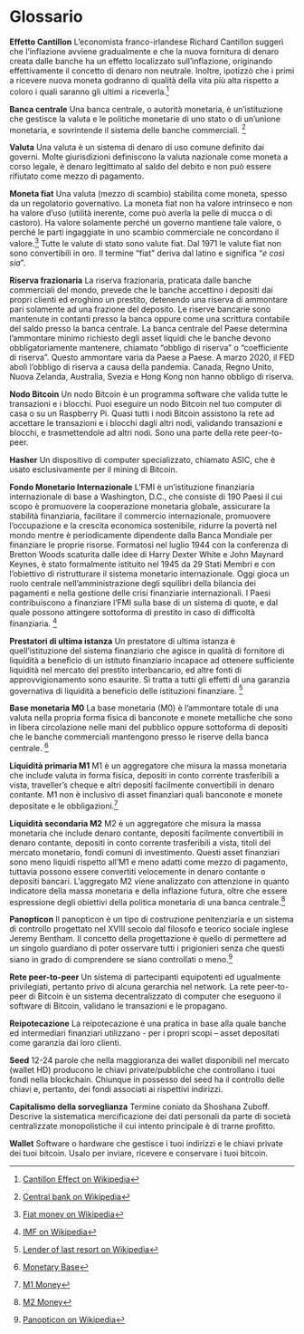 # Glossario

**Effetto Cantillon**
L’economista franco-irlandese Richard Cantillon suggerì che l’inflazione avviene gradualmente e che la nuova fornitura di denaro creata dalle banche ha un effetto localizzato sull’inflazione, originando effettivamente il concetto di denaro non neutrale. Inoltre, ipotizzò che i primi a ricevere nuova moneta godranno di qualità della vita più alta rispetto a coloro i quali saranno gli ultimi a riceverla.[^79]

**Banca centrale**
Una banca centrale, o autorità monetaria, è un’istituzione che gestisce la valuta e le politiche monetarie di uno stato o di un’unione monetaria, e sovrintende il sistema delle banche commerciali. [^80]

**Valuta**
Una valuta è un sistema di denaro di uso comune definito dai governi. Molte giurisdizioni definiscono la valuta nazionale come moneta a corso legale, è denaro legittimato al saldo del debito e non può essere rifiutato come mezzo di pagamento.

**Moneta fiat** 
Una valuta (mezzo di scambio) stabilita come moneta, spesso da un regolatorio governativo. La moneta fiat non ha valore intrinseco e non ha valore d’uso (utilità inerente, come può averla la pelle di mucca o di castoro). Ha valore solamente perché un governo mantiene tale valore, o perché le parti ingaggiate in uno scambio commerciale ne concordano il valore.[^81] 
Tutte le valute di stato sono valute fiat. Dal 1971 le valute fiat non sono convertibili in oro. Il termine “fiat” deriva dal latino e significa “_e così sia_”.

**Riserva frazionaria**
La riserva frazionaria, praticata dalle banche commerciali del mondo, prevede che le banche accettino i depositi dai propri clienti ed eroghino un prestito, detenendo una riserva di ammontare pari solamente ad una frazione del deposito. Le riserve bancarie sono mantenute in contanti presso la banca oppure come una scrittura contabile del saldo presso la banca centrale. La banca centrale del Paese determina l’ammontare minimo richiesto degli asset liquidi che le banche devono obbligatoriamente mantenere, chiamato “obbligo di riserva” o “coefficiente di riserva”. Questo ammontare varia da Paese a Paese. A marzo 2020, il FED abolì l’obbligo di riserva a causa della pandemia. Canada, Regno Unito, Nuova Zelanda, Australia, Svezia e Hong Kong non hanno obbligo di riserva.

**Nodo Bitcoin**
Un nodo Bitcoin è un programma software che valida tutte le transazioni e i blocchi. Puoi eseguire un nodo Bitcoin nel tuo computer di casa o su un Raspberry Pi. Quasi tutti i nodi Bitcoin assistono la rete ad accettare le transazioni e i blocchi dagli altri nodi, validando transazioni e blocchi, e trasmettendole ad altri nodi. Sono una parte della rete peer-to-peer.

**Hasher**
Un dispositivo di computer specializzato, chiamato ASIC, che è usato esclusivamente per il mining di Bitcoin. 

**Fondo Monetario Internazionale**
L’FMI è un’istituzione finanziaria internazionale di base a Washington, D.C., che consiste di 190 Paesi il cui scopo è promuovere la cooperazione monetaria globale, assicurare la stabilità finanziaria, facilitare il commercio internazionale, promuovere l’occupazione e la crescita economica sostenibile, ridurre la povertà nel mondo mentre è periodicamente dipendente dalla Banca Mondiale per finanziare le proprie risorse. Formatosi nel luglio 1944 con la conferenza di Bretton Woods scaturita dalle idee di Harry Dexter White e John Maynard Keynes, è stato formalmente istituito nel 1945 da 29 Stati Membri e con l’obiettivo di ristrutturare il sistema monetario internazionale. Oggi gioca un ruolo centrale nell’amministrazione degli squilibri della bilancia dei pagamenti e nella gestione delle crisi finanziarie internazionali. I Paesi contribuiscono a finanziare l’FMI sulla base di un sistema di quote, e dal quale possono attingere sottoforma di prestito in caso di difficoltà finanziaria. [^82]

**Prestatori di ultima istanza**
Un prestatore di ultima istanza è quell’istituzione del sistema finanziario che agisce in qualità di fornitore di liquidità a beneficio di un istituto finanziario incapace ad ottenere sufficiente liquidità nel mercato del prestito interbancario, ed altre fonti di approvvigionamento sono esaurite. Si tratta a tutti gli effetti di una garanzia governativa di liquidità a beneficio delle istituzioni finanziare. [^83]

**Base monetaria M0**
La base monetaria (M0) è l’ammontare totale di una valuta nella propria forma fisica di banconote e monete metalliche che sono in libera circolazione nelle mani del pubblico oppure sottoforma di depositi che le banche commerciali mantengono presso le riserve della banca centrale. [^84]

**Liquidità primaria M1**
M1 è un aggregatore che misura la massa monetaria che include valuta in forma fisica, depositi in conto corrente trasferibili a vista, traveller’s cheque e altri depositi facilmente convertibili in denaro contante. M1 non è inclusivo di asset finanziari quali banconote e monete depositate e le obbligazioni.[^85]

**Liquidità secondaria M2**
M2 è un aggregatore che misura la massa monetaria che include denaro contante, depositi facilmente convertibili in denaro contante, depositi in conto corrente trasferibili a vista, titoli del mercato monetario, fondi comuni di investimento. Questi asset finanziari sono meno liquidi rispetto all’M1 e meno adatti come mezzo di pagamento, tuttavia possono essere convertiti velocemente in denaro contante o depositi bancari. L’aggregato M2 viene analizzato con attenzione in quanto indicatore della massa monetaria e della inflazione futura, oltre che essere espressione degli obiettivi della politica monetaria di una banca centrale.[^86]

**Panopticon**
Il panopticon è un tipo di costruzione penitenziaria e un sistema di controllo progettato nel XVIII secolo dal filosofo e teorico sociale inglese Jeremy Bentham. Il concetto della progettazione è quello di permettere ad un singolo guardiano di poter osservare tutti i prigionieri senza che questi siano in grado di comprendere se siano controllati o meno.[^87]

**Rete peer-to-peer**
Un sistema di partecipanti equipotenti ed ugualmente privilegiati, pertanto privo di alcuna gerarchia nel network. La rete peer-to-peer di Bitcoin è un sistema decentralizzato di computer che eseguono il software di Bitcoin, validano le transazioni e le propagano.

**Reipotecazione**
La reipotecazione è una pratica in base alla quale banche ed intermediari finanziari utilizzano - per i propri scopi – asset depositati come garanzia dai loro clienti.

**Seed**
12-24 parole che nella maggioranza dei wallet disponibili nel mercato (wallet HD) producono le chiavi private/pubbliche che controllano i tuoi fondi nella blockchain. Chiunque in possesso del seed ha il controllo delle chiavi e, pertanto, dei fondi associati ai rispettivi indirizzi.

**Capitalismo della sorveglianza**
Termine coniato da Shoshana Zuboff. Descrive la sistematica mercificazione dei dati personali da parte di società centralizzate monopolistiche il cui intento principale è di trarne profitto.

**Wallet**
Software o hardware che gestisce i tuoi indirizzi e le chiavi private dei tuoi bitcoin. Usalo per inviare, ricevere e conservare i tuoi bitcoin.

[^79]: [Cantillon Effect on Wikipedia](https://en.wikipedia.org/wiki/Richard_Cantillon)  
[^80]: [Central bank on Wikipedia](https://en.wikipedia.org/wiki/Central_bank)  
[^81]: [Fiat money on Wikipedia](https://en.wikipedia.org/wiki/Fiat_money)  
[^82]: [IMF on Wikipedia](https://en.wikipedia.org/wiki/International_Monetary_Fund)  
[^83]: [Lender of last resort on Wikipedia](https://en.wikipedia.org/wiki/Lender_of_last_resort)  
[^84]: [Monetary Base](https://www.investopedia.com/terms/m/monetarybase.asp)  
[^85]: [M1 Money](https://www.investopedia.com/terms/m/m1.asp)  
[^86]: [M2 Money](https://www.investopedia.com/terms/m/m2.asp)  
[^87]: [Panopticon on Wikipedia](https://en.wikipedia.org/wiki/Panopticon) 
